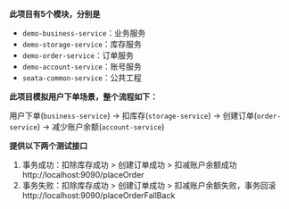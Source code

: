 **此项目有5个模块，分别是**

- `demo-business-service`：业务服务
- `demo-storage-service`：库存服务
- `demo-order-service`：订单服务
- `demo-account-service`：账号服务
- `seata-common-service`：公共工程

**此项目模拟用户下单场景，整个流程如下：**

用户下单(`business-service`) -> 扣库存(`storage-service`) -> 创建订单(`order-service`) -> 减少账户余额(`account-service`)

**提供以下两个测试接口**

1. 事务成功：扣除库存成功 > 创建订单成功 > 扣减账户余额成功 http://localhost:9090/placeOrder
2. 事务失败：扣除库存成功 > 创建订单成功 > 扣减账户余额失败，事务回滚 http://localhost:9090/placeOrderFallBack